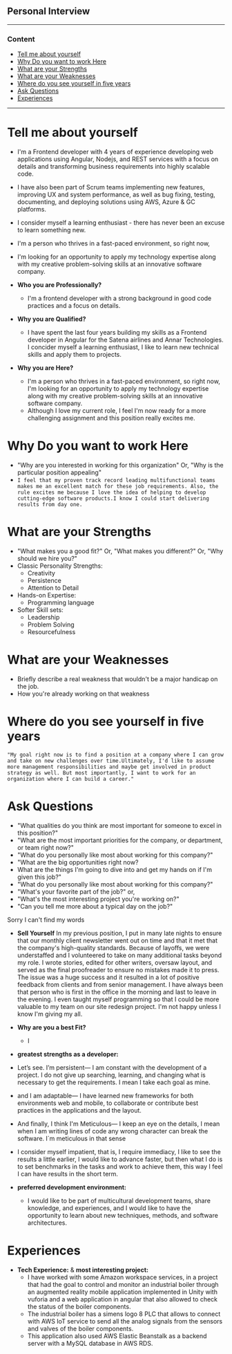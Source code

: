 ## Personal Interview
***

### Content

- [Tell me about yourself](#tell-me-about-yourself)
- [Why Do you want to work Here](#why-do-you-want-to-work-here)
- [What are your Strengths](#what-are-your-strengths)
- [What are your Weaknesses](#what-are-your-weaknesses)
- [Where do you see yourself in five years](#where-do-you-see-yourself-in-five-years)
- [Ask Questions](#ask-questions)
- [Experiences](#experiences)


***

# Tell me about yourself

- I'm a Frontend developer with 4 years of experience developing web applications using Angular, Nodejs, and REST services with a focus on details and transforming business requirements into highly scalable code. 
- I have also been part of Scrum teams implementing new features, improving UX and system performance, as well as bug fixing, testing, documenting, and deploying solutions using AWS, Azure & GC platforms. 
- I consider myself a learning enthusiast - there has never been an excuse to learn something new. 
- I'm a person who thrives in a fast-paced environment, so right now, 
- I'm looking for an opportunity to apply my technology expertise along with my creative problem-solving skills at an innovative software company. 


- **Who you are Professionally?**
  - I'm a frontend developer with a strong background in good code practices and a focus on details.
- **Why you are Qualified?**
   - I have spent the last four years building my skills as a Frontend developer in Angular for the Satena airlines and Annar Technologies. I concider myself a learning enthusiast, I like to learn new technical skills and apply them to projects.

- **Why you are Here?**
  -  I'm a person who thrives in a fast-paced environment, so right now, I'm looking for an opportunity to apply my technology expertise along with my creative problem-solving skills at an innovative software company. 
  -  Although I love my current role, I feel I'm now ready for a more challenging assignment and this position really excites me.
  

# Why Do you want to work Here

- "Why are you interested in working for this organization" Or, "Why is the particular position appealing"
- `I feel that my proven track record leading multifunctional teams makes me an excellent match for these job requirements. Also, the rule excites me because I love the idea of helping to develop cutting-edge software products.I know I could start delivering results from day one.`


# What are your Strengths
- "What makes you a good fit?" Or, "What makes you different?" Or, "Why should we hire you?"
- Classic Personality Strengths:
  - Creativity
  - Persistence
  - Attention to Detail
- Hands-on Expertise:
  - Programming language
- Softer Skill sets:
  - Leadership
  - Problem Solving
  - Resourcefulness


# What are your Weaknesses
- Briefly describe a real weakness that wouldn't be a major handicap on the job. 
- How you're already working on that weakness

# Where do you see yourself in five years
`"My goal right now is to find a position at a company where I can grow and take on new challenges over time.Ultimately, I'd like to assume more management responsibilities and maybe get involved in product strategy as well. But most importantly, I want to work for an organization where I can build a career."`


# Ask Questions

- "What qualities do you think are most important for someone to excel in this position?"
- "What are the most important priorities for the company, or department, or team right now?"
- "What do you personally like most about working for this company?"
- "What are the big opportunities right now?
- What are the things I'm going to dive into and get my hands on if I'm given this job?" 
- "What do you personally like most about working for this company?"
- "What's your favorite part of the job?" or, 
- "What's the most interesting project you're working on?"
- "Can you tell me more about a typical day on the job?"


Sorry I can't find my words

- **Sell Yourself**
In my previous position, I put in many late nights to ensure that our monthly client newsletter went out on time and that it met that the company's high-quality standards. Because of layoffs, we were understaffed and I volunteered to take on many additional tasks beyond my role.
I wrote stories, edited for other writers, oversaw layout, and served as the final proofreader to ensure no mistakes made it to press. The issue was a huge success and it resulted in a lot of positive feedback from clients and from senior management.
I have always been that person who is first in the office in the morning and last to leave in the evening. 
I even taught myself programming so that I could be more valuable to my team on our site redesign project. I'm not happy unless I know I'm giving my all.  

- **Why are you a best Fit?**
  - I

- **greatest strengths as a developer:**
 
- Let’s see. I’m persistent— I am constant with the development of a project. I do not give up searching, learning, and changing what is necessary to get the requirements. I mean I take each goal as mine.

- and  I am adaptable— I have learned new frameworks for both environments web and mobile, to collaborate or contribute best practices in the applications and the layout.

- And finally, I think I'm Meticulous— I keep an eye on the details, I mean when I am writing lines of code any wrong character can break the software. I´m meticulous in that sense

- I consider myself impatient, that is, I require immediacy, I like to see the results a little earlier, I would like to advance faster, but then what I do is to set benchmarks in the tasks and work to achieve them, this way I feel I can have results in the short term.

- **preferred development environment:**
  - I would like to be part of multicultural development teams, share knowledge, and experiences, and I would like to have the opportunity to learn about new techniques, methods, and software architectures. 




# Experiences
- **Tech Experience:** & **most interesting project:**
  - I have worked with some Amazon workspace services, in a project that had the goal to control and monitor an industrial boiler through an augmented reality mobile application implemented in Unity with vuforia and a web application in angular that also allowed to check the status of the boiler components.
  - The industrial boiler has a simens logo 8 PLC that allows to connect with AWS IoT service to send all the analog signals from the sensors and valves of the boiler components.
  - This application also used AWS Elastic Beanstalk as a backend server with a MySQL database in AWS RDS. 
